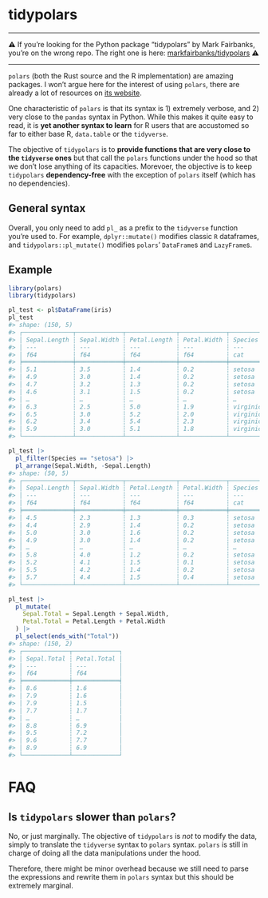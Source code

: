 
<!-- README.md is generated from README.Rmd. Please edit that file -->

# tidypolars

------------------------------------------------------------------------

:warning: If you’re looking for the Python package “tidypolars” by Mark
Fairbanks, you’re on the wrong repo. The right one is here:
[markfairbanks/tidypolars](https://github.com/markfairbanks/tidypolars)
:warning:

------------------------------------------------------------------------

<!-- badges: start -->
<!-- badges: end -->

`polars` (both the Rust source and the R implementation) are amazing
packages. I won’t argue here for the interest of using `polars`, there
are already a lot of resources on [its
website](https://rpolars.github.io/).

One characteristic of `polars` is that its syntax is 1) extremely
verbose, and 2) very close to the `pandas` syntax in Python. While this
makes it quite easy to read, it is **yet another syntax to learn** for R
users that are accustomed so far to either base R, `data.table` or the
`tidyverse`.

The objective of `tidypolars` is to **provide functions that are very
close to the `tidyverse` ones** but that call the `polars` functions
under the hood so that we don’t lose anything of its capacities.
Morevoer, the objective is to keep `tidypolars` **dependency-free** with
the exception of `polars` itself (which has no dependencies).

## General syntax

Overall, you only need to add `pl_` as a prefix to the `tidyverse`
function you’re used to. For example, `dplyr::mutate()` modifies classic
`R` dataframes, and `tidypolars::pl_mutate()` modifies `polars`’
`DataFrame`s and `LazyFrame`s.

## Example

``` r
library(polars)
library(tidypolars)

pl_test <- pl$DataFrame(iris)
pl_test
#> shape: (150, 5)
#> ┌──────────────┬─────────────┬──────────────┬─────────────┬───────────┐
#> │ Sepal.Length ┆ Sepal.Width ┆ Petal.Length ┆ Petal.Width ┆ Species   │
#> │ ---          ┆ ---         ┆ ---          ┆ ---         ┆ ---       │
#> │ f64          ┆ f64         ┆ f64          ┆ f64         ┆ cat       │
#> ╞══════════════╪═════════════╪══════════════╪═════════════╪═══════════╡
#> │ 5.1          ┆ 3.5         ┆ 1.4          ┆ 0.2         ┆ setosa    │
#> │ 4.9          ┆ 3.0         ┆ 1.4          ┆ 0.2         ┆ setosa    │
#> │ 4.7          ┆ 3.2         ┆ 1.3          ┆ 0.2         ┆ setosa    │
#> │ 4.6          ┆ 3.1         ┆ 1.5          ┆ 0.2         ┆ setosa    │
#> │ …            ┆ …           ┆ …            ┆ …           ┆ …         │
#> │ 6.3          ┆ 2.5         ┆ 5.0          ┆ 1.9         ┆ virginica │
#> │ 6.5          ┆ 3.0         ┆ 5.2          ┆ 2.0         ┆ virginica │
#> │ 6.2          ┆ 3.4         ┆ 5.4          ┆ 2.3         ┆ virginica │
#> │ 5.9          ┆ 3.0         ┆ 5.1          ┆ 1.8         ┆ virginica │
#> └──────────────┴─────────────┴──────────────┴─────────────┴───────────┘

pl_test |> 
  pl_filter(Species == "setosa") |> 
  pl_arrange(Sepal.Width, -Sepal.Length)
#> shape: (50, 5)
#> ┌──────────────┬─────────────┬──────────────┬─────────────┬─────────┐
#> │ Sepal.Length ┆ Sepal.Width ┆ Petal.Length ┆ Petal.Width ┆ Species │
#> │ ---          ┆ ---         ┆ ---          ┆ ---         ┆ ---     │
#> │ f64          ┆ f64         ┆ f64          ┆ f64         ┆ cat     │
#> ╞══════════════╪═════════════╪══════════════╪═════════════╪═════════╡
#> │ 4.5          ┆ 2.3         ┆ 1.3          ┆ 0.3         ┆ setosa  │
#> │ 4.4          ┆ 2.9         ┆ 1.4          ┆ 0.2         ┆ setosa  │
#> │ 5.0          ┆ 3.0         ┆ 1.6          ┆ 0.2         ┆ setosa  │
#> │ 4.9          ┆ 3.0         ┆ 1.4          ┆ 0.2         ┆ setosa  │
#> │ …            ┆ …           ┆ …            ┆ …           ┆ …       │
#> │ 5.8          ┆ 4.0         ┆ 1.2          ┆ 0.2         ┆ setosa  │
#> │ 5.2          ┆ 4.1         ┆ 1.5          ┆ 0.1         ┆ setosa  │
#> │ 5.5          ┆ 4.2         ┆ 1.4          ┆ 0.2         ┆ setosa  │
#> │ 5.7          ┆ 4.4         ┆ 1.5          ┆ 0.4         ┆ setosa  │
#> └──────────────┴─────────────┴──────────────┴─────────────┴─────────┘

pl_test |> 
  pl_mutate(
    Sepal.Total = Sepal.Length + Sepal.Width,
    Petal.Total = Petal.Length + Petal.Width
  ) |> 
  pl_select(ends_with("Total"))
#> shape: (150, 2)
#> ┌─────────────┬─────────────┐
#> │ Sepal.Total ┆ Petal.Total │
#> │ ---         ┆ ---         │
#> │ f64         ┆ f64         │
#> ╞═════════════╪═════════════╡
#> │ 8.6         ┆ 1.6         │
#> │ 7.9         ┆ 1.6         │
#> │ 7.9         ┆ 1.5         │
#> │ 7.7         ┆ 1.7         │
#> │ …           ┆ …           │
#> │ 8.8         ┆ 6.9         │
#> │ 9.5         ┆ 7.2         │
#> │ 9.6         ┆ 7.7         │
#> │ 8.9         ┆ 6.9         │
#> └─────────────┴─────────────┘
```

# FAQ

## Is `tidypolars` slower than `polars`?

No, or just marginally. The objective of `tidypolars` is *not* to modify
the data, simply to translate the `tidyverse` syntax to `polars` syntax.
`polars` is still in charge of doing all the data manipulations under
the hood.

Therefore, there might be minor overhead because we still need to parse
the expressions and rewrite them in `polars` syntax but this should be
extremely marginal.
